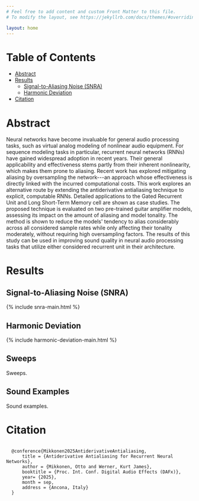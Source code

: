```yaml
---
# Feel free to add content and custom Front Matter to this file.
# To modify the layout, see https://jekyllrb.com/docs/themes/#overriding-theme-defaults

layout: home
---
```


# Table of Contents

- [Abstract](#abstract)
- [Results](#results)
  - [Signal-to-Aliasing Noise (SNRA)](#signal-to-aliasing-noise-snra)
  - [Harmonic Deviation](#harmonic-deviation)
- [Citation](#citation)

# Abstract

<div class="abstract">
Neural networks have become invaluable for general audio processing tasks, such as virtual analog modeling of nonlinear audio equipment. For sequence modeling tasks in particular, recurrent neural networks (RNNs) have gained widespread adoption in recent years. Their general applicability and effectiveness stems partly from their inherent nonlinearity, which makes them prone to aliasing. Recent work has explored mitigating aliasing by oversampling the network---an approach whose effectiveness is directly linked with the incurred computational costs. This work explores an alternative route by extending the antiderivative antialiasing technique to explicit, computable RNNs. Detailed applications to the Gated Recurrent Unit and Long Short-Term Memory cell are shown as case studies. The proposed technique is evaluated on two pre-trained guitar amplifier models, assessing its impact on the amount of aliasing and model tonality. The method is shown to reduce the models' tendency to alias considerably across all considered sample rates while only affecting their tonality moderately, without requiring high oversampling factors. The results of this study can be used in improving sound quality in neural audio processing tasks that utilize either considered recurrent unit in their architecture.
</div>

# Results

## Signal-to-Aliasing Noise (SNRA)

{% include snra-main.html %}

## Harmonic Deviation

{% include harmonic-deviation-main.html %}

## Sweeps

Sweeps.

## Sound Examples

Sound examples.

# Citation

<div>
  <pre><code>
  @conference{Mikkonen2025AntiderivativeAntialiasing,
      title = {Antiderivative Antialiasing for Recurrent Neural Networks},
      author = {Mikkonen, Otto and Werner, Kurt James},
      booktitle = {Proc. Int. Conf. Digital Audio Effects (DAFx)},
      year= {2025},
      month = sep,
      address = {Ancona, Italy}
  }
  </code></pre>
</div>